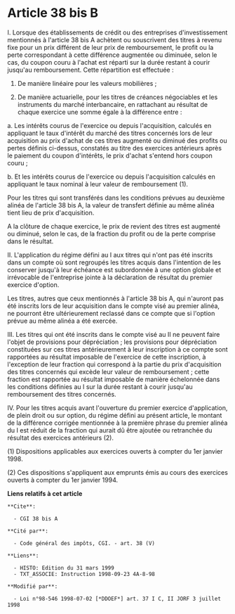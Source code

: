 # Article 38 bis B

I. Lorsque des établissements de crédit ou des entreprises d'investissement mentionnés à l'article 38 bis A achètent ou
souscrivent des titres à revenu fixe pour un prix différent de leur prix de remboursement, le profit ou la perte
correspondant à cette différence augmentée ou diminuée, selon le cas, du coupon couru à l'achat est réparti sur la durée
restant à courir jusqu'au remboursement. Cette répartition est effectuée :

1. De manière linéaire pour les valeurs mobilières ;

2. De manière actuarielle, pour les titres de créances négociables et les instruments du marché interbancaire, en rattachant
au résultat de chaque exercice une somme égale à la différence entre :

a. Les intérêts courus de l'exercice ou depuis l'acquisition, calculés en appliquant le taux d'intérêt du marché des titres
concernés lors de leur acquisition au prix d'achat de ces titres augmenté ou diminué des profits ou pertes définis ci-dessus,
constatés au titre des exercices antérieurs après le paiement du coupon d'intérêts, le prix d'achat s'entend hors coupon
couru ;

b. Et les intérêts courus de l'exercice ou depuis l'acquisition calculés en appliquant le taux nominal à leur valeur de
remboursement (1).

Pour les titres qui sont transférés dans les conditions prévues au deuxième alinéa de l'article 38 bis A, la valeur de
transfert définie au même alinéa tient lieu de prix d'acquisition.

A la clôture de chaque exercice, le prix de revient des titres est augmenté ou diminué, selon le cas, de la fraction du
profit ou de la perte comprise dans le résultat.

II. L'application du régime défini au I aux titres qui n'ont pas été inscrits dans un compte où sont regroupés les titres
acquis dans l'intention de les conserver jusqu'à leur échéance est subordonnée à une option globale et irrévocable de
l'entreprise jointe à la déclaration de résultat du premier exercice d'option.

Les titres, autres que ceux mentionnés à l'article 38 bis A, qui n'auront pas été inscrits lors de leur acquisition dans le
compte visé au premier alinéa, ne pourront être ultérieurement reclassé dans ce compte que si l'option prévue au même alinéa
a été exercée.

III. Les titres qui ont été inscrits dans le compte visé au II ne peuvent faire l'objet de provisions pour dépréciation ; les
provisions pour dépréciation constituées sur ces titres antérieurement à leur inscription à ce compte sont rapportées au
résultat imposable de l'exercice de cette inscription, à l'exception de leur fraction qui correspond à la partie du prix
d'acquisition des titres concernés qui excède leur valeur de remboursement ; cette fraction est rapportée au résultat
imposable de manière échelonnée dans les conditions définies au I sur la durée restant à courir jusqu'au remboursement des
titres concernés.

IV. Pour les titres acquis avant l'ouverture du premier exercice d'application, de plein droit ou sur option, du régime
défini au présent article, le montant de la différence corrigée mentionnée à la première phrase du premier alinéa du I est
réduit de la fraction qui aurait dû être ajoutée ou retranchée du résultat des exercices antérieurs (2).

(1) Dispositions applicables aux exercices ouverts à compter du 1er janvier 1998.

(2) Ces dispositions s'appliquent aux emprunts émis au cours des exercices ouverts à compter du 1er janvier 1994.

**Liens relatifs à cet article**

	**Cite**:

	  - CGI 38 bis A

	**Cité par**:

	  - Code général des impôts, CGI. - art. 38 (V)

	**Liens**:

	  - HISTO: Edition du 31 mars 1999
	  - TXT_ASSOCIE: Instruction 1998-09-23 4A-8-98

	**Modifié par**:

	  - Loi n°98-546 1998-07-02 [*DDOEF*] art. 37 I C, II JORF 3 juillet 1998
